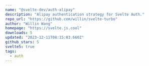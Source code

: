 ```yaml
---
name: "@svelte-dev/auth-alipay"
description: "Alipay authentication strategy for Svelte Auth."
repo_url: "https://github.com/willin/svelte-turbo"
author: "Willin Wang"
homepage: "https://svelte.js.cool"
downloads: 5
updated: "2023-12-11T08:15:03.660Z"
github_stars: 5
svelte5: true
tags: 
  - auth
---
```

